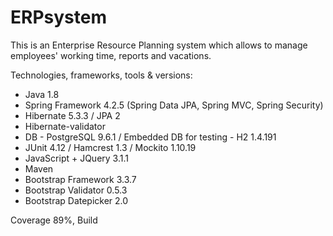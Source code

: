 # ERPsystem
This is an Enterprise Resource Planning system which allows to manage employees' working time, reports and vacations.

Technologies, frameworks, tools & versions:
- Java 1.8
- Spring Framework 4.2.5 (Spring Data JPA, Spring MVC, Spring Security)
- Hibernate 5.3.3 / JPA 2
- Hibernate-validator
- DB - PostgreSQL 9.6.1 / Embedded DB for testing - H2 1.4.191
- JUnit 4.12 / Hamcrest 1.3 / Mockito 1.10.19
- JavaScript + JQuery 3.1.1
- Maven
- Bootstrap Framework 3.3.7 
- Bootstrap Validator 0.5.3 
- Bootstrap Datepicker 2.0


Coverage 89%, Build
